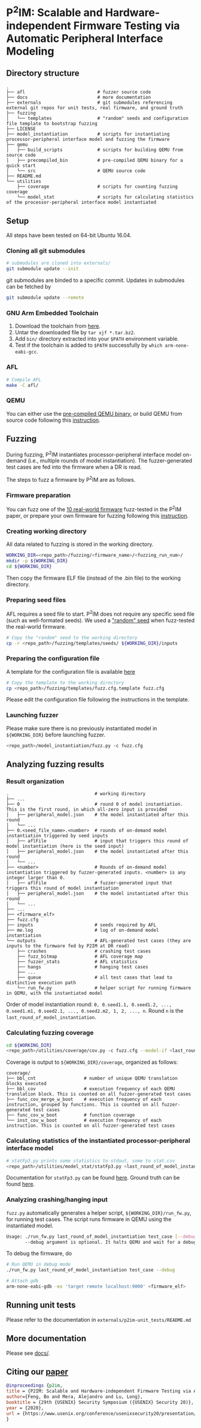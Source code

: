 # P<sup>2</sup>IM: Scalable and Hardware-independent Firmware Testing via Automatic Peripheral Interface Modeling
## Directory structure
```
.
├── afl                           # fuzzer source code
├── docs                          # more documentation
├── externals                     # git submodules referencing external git repos for unit tests, real firmware, and ground truth
├── fuzzing
│   └── templates                 # "random" seeds and configuration file template to bootstrap fuzzing
├── LICENSE
├── model_instantiation           # scripts for instantiating processor-peripheral interface model and fuzzing the firmware
├── qemu
│   ├── build_scripts             # scripts for building QEMU from source code
│   ├── precompiled_bin           # pre-compiled QEMU binary for a quick start
│   └── src                       # QEMU source code
├── README.md
└── utilities
    ├── coverage                  # scripts for counting fuzzing coverage
    └── model_stat                # scripts for calculating statistics of the processor-peripheral interface model instantiated
```


## Setup
All steps have been tested on 64-bit Ubuntu 16.04.

### Cloning all git submodules
```bash
# submodules are cloned into externals/
git submodule update --init
```
git submodules are binded to a specific commit. Updates in submodules can be fetched by 
```bash
git submodule update --remote
```

### GNU Arm Embedded Toolchain
1. Download the toolchain from [here](https://developer.arm.com/tools-and-software/open-source-software/developer-tools/gnu-toolchain/gnu-rm/downloads).
2. Untar the downloaded file by `tar xjf *.tar.bz2`.
3. Add `bin/` directory extracted into your `$PATH` environment variable.
4. Test if the toolchain is added to `$PATH` successfully by `which arm-none-eabi-gcc`.

### AFL
```bash
# Compile AFL
make -C afl/
```

### QEMU
You can either use the [pre-compiled QEMU binary](qemu/precompiled_bin/), or build QEMU from source code following this [instruction](docs/build_qemu.md).


## Fuzzing
During fuzzing, P<sup>2</sup>IM instantiates processor-peripheral interface model on-demand (i.e., multiple rounds of model instantiation). The fuzzer-generated test cases are fed into the firmware when a DR is read.

The steps to fuzz a firmware by P<sup>2</sup>IM are as follows.

### Firmware preparation
You can fuzz one of the [10 real-world firmware](externals/) fuzz-tested in the P<sup>2</sup>IM paper, 
or prepare your own firmware for fuzzing following this [instruction](docs/prep_fw_for_fuzzing.md).

### Creating working directory
All data related to fuzzing is stored in the working directory.
```bash
WORKING_DIR=<repo_path>/fuzzing/<firmware_name>/<fuzzing_run_num>/
mkdir -p ${WORKING_DIR}
cd ${WORKING_DIR}
```
Then copy the firmware ELF file (instead of the .bin file) to the working directory.

### Preparing seed files
AFL requires a seed file to start. P<sup>2</sup>IM does not require any specific seed file (such as well-formated seeds).
We used a ["random" seed](fuzzing/templates/seeds/) when fuzz-tested the real-world firmware. 
```bash
# Copy the "random" seed to the working directory
cp -r <repo_path>/fuzzing/templates/seeds/ ${WORKING_DIR}/inputs
```

### Preparing the configuration file
A template for the configuration file is available [here](fuzzing/templates/fuzz.cfg.template)
```bash
# Copy the template to the working directory
cp <repo_path>/fuzzing/templates/fuzz.cfg.template fuzz.cfg
```
Please edit the configuration file following the instructions in the template.

### Launching fuzzer
Please make sure there is no previously instantiated model in `${WORKING_DIR}` before launching fuzzer.

```bash
<repo_path>/model_instantiation/fuzz.py -c fuzz.cfg
```


## Analyzing fuzzing results
### Result organization
```
.                                # working directory
├── ...
├── 0                            # round 0 of model instantiation. This is the first round, in which all-zero input is provided
│   ├── peripheral_model.json    # the model instantiated after this round
│   └── ...
├── 0.<seed_file_name>.<number>  # rounds of on-demand model instantiation triggered by seed inputs
│   ├── aflFile                  # input that triggers this round of model instantiation (here is the seed input)
│   ├── peripheral_model.json    # the model instantiated after this round
│   └── ...
├── <number>                     # Rounds of on-demand model instantiation triggered by fuzzer-generated inputs. <number> is any integer larger than 0.
│   ├── aflFile                  # fuzzer-generated input that triggers this round of model instantiation
│   ├── peripheral_model.json    # the model instantiated after this round
│   └── ...
├── ...
├── <firmware_elf>
├── fuzz.cfg
├── inputs                       # seeds required by AFL
├── me.log                       # log of on-demand model instantiation
└── outputs                      # AFL-generated test cases (they are inputs to the firmware fed by P2IM at DR read)
    ├── crashes                  # crashing test cases
    ├── fuzz_bitmap              # AFL coverage map
    ├── fuzzer_stats             # AFL statistics
    ├── hangs                    # hanging test cases
    ├── ...
    ├── queue                    # all test cases that lead to distinctive execution path
    └── run_fw.py                # helper script for running firmware in QEMU, with the instantiated model 
```
Order of model instantiation round: `0, 0.seed1.1, 0.seed1.2, ..., 0.seed1.m1, 0.seed2.1, ..., 0.seed2.m2, 1, 2, ..., n`. Round `n` is the `last_round_of_model_instantiation`.


### Calculating fuzzing coverage
```bash
cd ${WORKING_DIR}
<repo_path>/utilities/coverage/cov.py -c fuzz.cfg --model-if <last_round_of_model_instantiation>/peripheral_model.json
```
Coverage is output to `${WORKING_DIR}/coverage`, organized as follows:
```
coverage/
├── bbl_cnt                  # number of unique QEMU translation blocks executed
├── bbl_cov                  # execution frequency of each QEMU translation block. This is counted on all fuzzer-generated test cases
├── func_cov_merge_w_boot    # execution frequency of each instruction, grouped by functions. This is counted on all fuzzer-generated test cases
├── func_cov_w_boot          # function coverage
└── inst_cov_w_boot          # execution frequency of each instruction. This is counted on all fuzzer-generated test cases
```

### Calculating statistics of the instantiated processor-peripheral interface model 
```bash
# statFp3.py prints some statistics to stdout, some to stat.csv
<repo_path>/utilities/model_stat/statFp3.py <last_round_of_model_instantiation>/peripheral_model.json externals/p2im-ground_truth/<ground_truth_for_the_mcu> stat.csv
```
Documentation for `statFp3.py` can be found [here](utilities/model_stat/statFp3.py#L8).
Ground truth can be found [here](externals).

### Analyzing crashing/hanging input
`fuzz.py` automatically generates a helper script, `${WORKING_DIR}/run_fw.py`, for running test cases. The script runs firmware in QEMU using the instantiated model.

```bash
Usage: ./run_fw.py last_round_of_model_instantiation test_case [--debug]
       --debug argument is optional. It halts QEMU and wait for a debugger to be attached
```

To debug the firmware, do
```bash
# Run QEMU in debug mode 
./run_fw.py last_round_of_model_instantiation test_case --debug

# Attach gdb
arm-none-eabi-gdb -ex 'target remote localhost:9000' <firmware_elf>
```


## Running unit tests
Please refer to the documentation in `externals/p2im-unit_tests/README.md`


## More documentation
Please see [docs/](docs/).


## Citing our [paper](https://www.usenix.org/conference/usenixsecurity20/presentation/feng)
```bibtex
@inproceedings {p2im,
title = {P2IM: Scalable and Hardware-independent Firmware Testing via Automatic Peripheral Interface Modeling},
author={Feng, Bo and Mera, Alejandro and Lu, Long},
booktitle = {29th {USENIX} Security Symposium ({USENIX} Security 20)},
year = {2020},
url = {https://www.usenix.org/conference/usenixsecurity20/presentation/feng},
}
```

